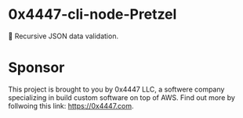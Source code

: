 # 0x4447-cli-node-Pretzel
🥨 Recursive JSON data validation.

# Sponsor

This project is brought to you by 0x4447 LLC, a softwere company specializing in build custom software on top of AWS. Find out more by follwoing this link: https://0x4447.com.
